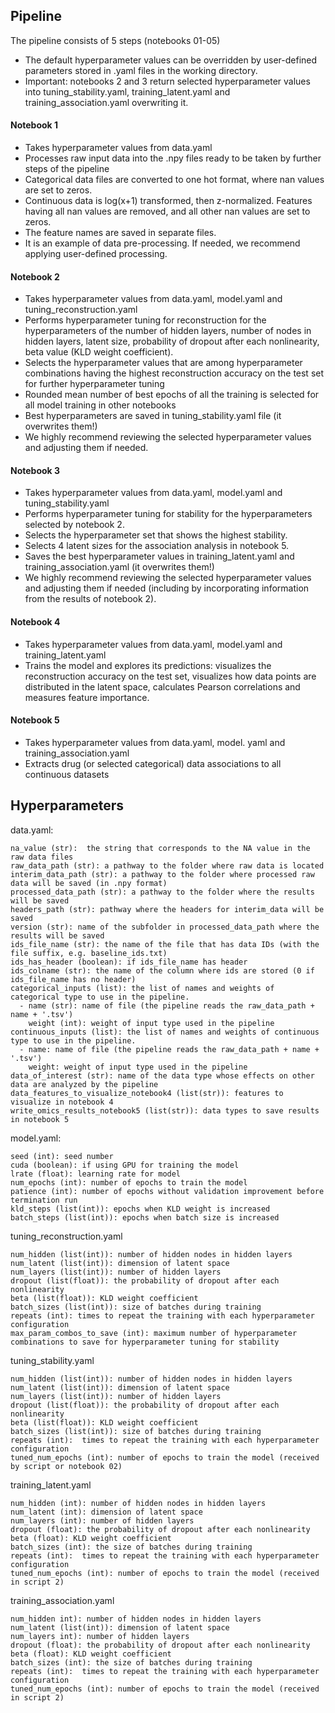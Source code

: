 ## Pipeline

The pipeline consists of 5 steps (notebooks 01-05)

* The default hyperparameter values can be overridden by user-defined parameters stored in .yaml files in the working directory.
* Important: notebooks 2 and 3 return selected hyperparameter values into tuning_stability.yaml, training_latent.yaml and training_association.yaml overwriting it. 

#### Notebook 1 

* Takes hyperparameter values from data.yaml
* Processes raw input data into the .npy files ready to be taken by further steps of the pipeline
* Categorical data files are converted to one hot format, where nan values are set to zeros.
* Continuous data is log(x+1) transformed, then z-normalized. Features having all nan values are removed, and all other nan values are set to zeros.
* The feature names are saved in separate files.
* It is an example of data pre-processing. If needed, we recommend applying user-defined processing.

#### Notebook 2 

* Takes hyperparameter values from data.yaml, model.yaml and tuning_reconstruction.yaml
* Performs hyperparameter tuning for reconstruction for the hyperparameters of the number of hidden layers, number of nodes in hidden layers, latent size, probability of dropout after each nonlinearity, beta value (KLD weight coefficient).
* Selects the hyperparameter values that are among hyperparameter combinations having the highest reconstruction accuracy on the test set for further hyperparameter tuning
* Rounded mean number of best epochs of all the training is selected for all model training in other notebooks 
* Best hyperparameters are saved in tuning_stability.yaml file (it overwrites them!)
* We highly recommend reviewing the selected hyperparameter values and adjusting them if needed.

#### Notebook 3

* Takes hyperparameter values from data.yaml, model.yaml and tuning_stability.yaml
* Performs hyperparameter tuning for stability for the hyperparameters selected by notebook 2.
* Selects the hyperparameter set that shows the highest stability.
* Selects 4 latent sizes for the association analysis in notebook 5. 
* Saves the best hyperparameter values in training_latent.yaml and training_association.yaml (it overwrites them!)
* We highly recommend reviewing the selected hyperparameter values and adjusting them if needed (including by incorporating information from the results of notebook 2).

#### Notebook 4
* Takes hyperparameter values from data.yaml, model.yaml and training_latent.yaml
* Trains the model and explores its predictions: visualizes the reconstruction accuracy on the test set, visualizes how data points are distributed in the latent space, calculates Pearson correlations and measures feature importance.

#### Notebook 5

* Takes hyperparameter values from data.yaml, model. yaml and training_association.yaml
* Extracts drug (or selected categorical) data associations to all continuous datasets


## Hyperparameters

data.yaml:
```
na_value (str):  the string that corresponds to the NA value in the raw data files
raw_data_path (str): a pathway to the folder where raw data is located 
interim_data_path (str): a pathway to the folder where processed raw data will be saved (in .npy format)
processed_data_path (str): a pathway to the folder where the results will be saved 
headers_path (str): pathway where the headers for interim_data will be saved
version (str): name of the subfolder in processed_data_path where the results will be saved
ids_file_name (str): the name of the file that has data IDs (with the file suffix, e.g. baseline_ids.txt)
ids_has_header (boolean): if ids_file_name has header 
ids_colname (str): the name of the column where ids are stored (0 if ids_file_name has no header)
categorical_inputs (list): the list of names and weights of categorical type to use in the pipeline. 
  - name (str): name of file (the pipeline reads the raw_data_path + name + '.tsv')
    weight (int): weight of input type used in the pipeline
continuous_inputs (list): the list of names and weights of continuous type to use in the pipeline.
  - name: name of file (the pipeline reads the raw_data_path + name + '.tsv')
    weight: weight of input type used in the pipeline
data_of_interest (str): name of the data type whose effects on other data are analyzed by the pipeline  
data_features_to_visualize_notebook4 (list(str)): features to visualize in notebook 4  
write_omics_results_notebook5 (list(str)): data types to save results in notebook 5 
```

model.yaml:
```
seed (int): seed number
cuda (boolean): if using GPU for training the model
lrate (float): learning rate for model
num_epochs (int): number of epochs to train the model
patience (int): number of epochs without validation improvement before termination run
kld_steps (list(int)): epochs when KLD weight is increased
batch_steps (list(int)): epochs when batch size is increased
```

tuning_reconstruction.yaml
```
num_hidden (list(int)): number of hidden nodes in hidden layers
num_latent (list(int)): dimension of latent space
num_layers (list(int)): number of hidden layers
dropout (list(float)): the probability of dropout after each nonlinearity
beta (list(float)): KLD weight coefficient
batch_sizes (list(int)): size of batches during training
repeats (int): times to repeat the training with each hyperparameter configuration
max_param_combos_to_save (int): maximum number of hyperparameter combinations to save for hyperparameter tuning for stability
```

tuning_stability.yaml
```
num_hidden (list(int)): number of hidden nodes in hidden layers
num_latent (list(int)): dimension of latent space
num_layers (list(int)): number of hidden layers
dropout (list(float)): the probability of dropout after each nonlinearity
beta (list(float)): KLD weight coefficient
batch_sizes (list(int)): size of batches during training
repeats (int):  times to repeat the training with each hyperparameter configuration
tuned_num_epochs (int): number of epochs to train the model (received by script or notebook 02)
```

training_latent.yaml
```
num_hidden (int): number of hidden nodes in hidden layers
num_latent (int): dimension of latent space
num_layers (int): number of hidden layers
dropout (float): the probability of dropout after each nonlinearity
beta (float): KLD weight coefficient
batch_sizes (int): the size of batches during training
repeats (int):  times to repeat the training with each hyperparameter configuration
tuned_num_epochs (int): number of epochs to train the model (received in script 2)
```

training_association.yaml
```
num_hidden int): number of hidden nodes in hidden layers
num_latent (list(int)): dimension of latent space
num_layers int): number of hidden layers
dropout (float): the probability of dropout after each nonlinearity
beta (float): KLD weight coefficient
batch_sizes (int): the size of batches during training
repeats (int):  times to repeat the training with each hyperparameter configuration
tuned_num_epochs (int): number of epochs to train the model (received in script 2)
```